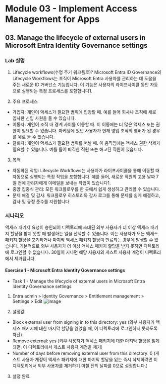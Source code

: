 # Module 03 - Implement Access Management for Apps
## 03. Manage the lifecycle of external users in Microsoft Entra Identity Governance settings

### Lab 설명 
1. Lifecycle workflows(수명 주기 워크플로)?
Microsoft Entra ID Governance의 Lifecycle Workflows는 조직이 Microsoft Entra 사용자를 관리하는 데 도움을 주는 새로운 ID 거버넌스 기능입니다. 이 기능은 사용자의 라이프사이클 동안 자동으로 실행되는 특정 프로세스를 포함합니다1.

2. 주요 프로세스 
* 가입자: 개인이 액세스가 필요한 범위에 입장할 때. 예를 들어 회사나 조직에 새로 입사한 신입 사원을 들 수 있습니다.
* 이동자: 개인이 조직 내 경계 사이를 이동할 때. 이 이동에는 더 많은 액세스 또는 권한이 필요할 수 있습니다. 마케팅에 있던 사용자가 현재 영업 조직의 멤버가 된 경우를 예로 들 수 있습니다.
* 탈퇴자: 개인이 액세스가 필요한 범위를 떠날 때. 이 움직임에는 액세스 권한 삭제가 필요할 수 있습니다. 예를 들어 퇴직한 직원 또는 해고된 직원이 있습니다.

3. 목적
* 자동화된 작업: Lifecycle Workflows는 사용자가 라이프사이클을 통해 이동할 때 자동으로 실행되는 특정 작업을 포함합니다. 예를 들어, 새로운 직원의 고용 날짜 7일 전에 관리자에게 이메일을 보내는 작업이 있습니다1.
* 중앙 집중식 관리: 모든 워크플로우를 한 곳에서 쉽게 생성하고 관리할 수 있습니다.
* 문제 해결 및 감사: 워크플로우 히스토리와 감사 로그를 통해 문제를 쉽게 해결하고, 감사 및 규정 준수를 지원합니다

### 시나리오 
액세스 패키지 요청이 승인되어 디렉토리에 초대된 외부 사용자가 더 이상 액세스 패키지 할당을 받지 못할 때 발생하는 일을 선택할 수 있습니다. 이는 사용자가 모든 액세스 패키지 할당을 포기하거나 마지막 액세스 패키지 할당이 만료되는 경우에 발생할 수 있습니다. 기본적으로 외부 사용자가 더 이상 액세스 패키지 할당을 받지 못하면 디렉토리에 로그인할 수 없습니다. 30일이 지나면 해당 사용자의 게스트 사용자 계정이 디렉토리에서 제거됩니다.

#### Exercise 1 - Microsoft Entra Identity Governance settings
* Task 1 - Manage the lifecycle of external users in Microsoft Entra Identity Governance settings

1. Entra admin > Identity Governance > Entitlement management > Settings > Edit
![image](https://github.com/user-attachments/assets/895537df-1024-4b01-a357-d3625e1238bf)

2. 설정값
* Block external user from signing in to this directory: yes (외부 사용자가 액세스 패키지에 대한 마지막 할당을 잃었을 때, 이 디렉토리에 로그인하지 못하도록 차단)
* Remove external: yes (외부 사용자가 액세스 패키지에 대한 마지막 할당을 잃게 되면, 이 디렉토리에서 게스트 사용자 계정을 제거)
* Number of days before removing external user from this directory: 0 (게스트 사용자 계정이 액세스 패키지에 대한 마지막 할당을 잃는 즉시 삭제하려면 이 디렉토리에서 외부 사용자를 제거하기 며칠 전의 날짜를 0으로 설정합니다.)

3. 설정 완료 
